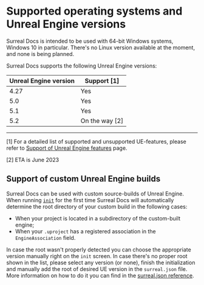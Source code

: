 # Supported operating systems and Unreal Engine versions

Surreal Docs is intended to be used with 64-bit Windows systems, Windows 10 in particular. There's no Linux version available at the moment, and none is being planned.

Surreal Docs supports the following Unreal Engine versions:

| Unreal Engine version | Support [1]    |
|-----------------------|----------------|
| 4.27                  | Yes            |
| 5.0                   | Yes            |
| 5.1                   | Yes            |
| 5.2                   | On the way [2] |

***

[1] For a detailed list of supported and unsupported UE-features, please refer
to [Support of Unreal Engine features](docs/ue-features-support) page.

[2] ETA is June 2023

## Support of custom Unreal Engine builds

Surreal Docs can be used with custom source-builds of Unreal Engine. When running [`init`](docs/reference/cli/init "init command") for the first time Surreal Docs will automatically determine the root directory of your custom build in the following cases:
- When your project is located in a subdirectory of the custom-built engine;
- When your `.uproject` has a registered association in the `EngineAssociation` field.

In case the root wasn't properly detected you can choose the appropriate version manually right on the `init` screen. In case there's no proper root shown in the list, please select any version (or none), finish the initialization and manually add the root of desired UE version in the `surreal.json` file. More information on how to do it you can find in the [surreal.json reference](docs/reference/surreal-json "surreal.json reference").
